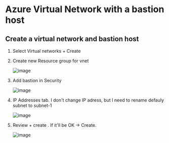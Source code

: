 # Azure Virtual Network with a bastion host

## Create a virtual network and bastion host

1. Select Virtual networks + Create
2. Create new Resource group for vnet
   
   ![image](https://github.com/olga12401/data-projects/assets/86374953/8746f3de-19fb-48ed-9b5f-7cdea423f435)

3. Add bastion in Security

   ![image](https://github.com/olga12401/data-projects/assets/86374953/40e5e1e7-4e16-4527-836b-2a32979a2bcc)

4. IP Addresses tab. I don't change IP adress, but I need to rename defauly subnet to subnet-1

   ![image](https://github.com/olga12401/data-projects/assets/86374953/7eea5bc8-e870-474f-9fdc-892b9c9d6de7)
5. Review + create . If it'll be OK -> Create.

   ![image](https://github.com/olga12401/data-projects/assets/86374953/5a7b3c89-9e39-43fe-9b25-012e828cf841) 








   

   


